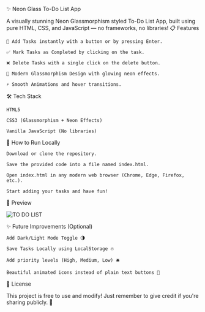 ✨ Neon Glass To-Do List App

A visually stunning Neon Glassmorphism styled To-Do List App, built using pure HTML, CSS, and JavaScript — no frameworks, no libraries!
📋 Features

    🚀 Add Tasks instantly with a button or by pressing Enter.

    ✅ Mark Tasks as Completed by clicking on the task.

    ❌ Delete Tasks with a single click on the delete button.

    🎨 Modern Glassmorphism Design with glowing neon effects.

    ⚡ Smooth Animations and hover transitions.

🛠️ Tech Stack

    HTML5

    CSS3 (Glassmorphism + Neon Effects)

    Vanilla JavaScript (No libraries)

📂 How to Run Locally

    Download or clone the repository.

    Save the provided code into a file named index.html.

    Open index.html in any modern web browser (Chrome, Edge, Firefox, etc.).

    Start adding your tasks and have fun!

📸 Preview

![TO DO LIST](https://github.com/user-attachments/assets/0f3836fa-adb0-49fa-93a1-59ac6f5e8216)


✨ Future Improvements (Optional)

    Add Dark/Light Mode Toggle 🌗

    Save Tasks Locally using LocalStorage 🔥

    Add priority levels (High, Medium, Low) 🛎️

    Beautiful animated icons instead of plain text buttons 🎨

📄 License

This project is free to use and modify!
Just remember to give credit if you're sharing publicly. 🚀
